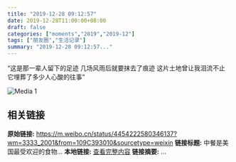 ```yaml
---
title: "2019-12-28 09:12:57"
date: 2019-12-28T11:00:00+08:00
draft: false
categories: ["moments","2019","2019-12"]
tags: ["朋友圈","生活记录"]
summary: "2019-12-28 09:12:57..."
---
```


“这是那一辈人留下的足迹
几场风雨后就要抹去了痕迹
这片土地曾让我泪流不止
它埋葬了多少人心酸的往事”

![Media 1](/Moments/photos/2019-12-28/201912280912570.jpg)

## 相关链接

**原始链接:** https://m.weibo.cn/status/4454222580346137?wm=3333_2001&from=109C393010&sourcetype=weixin
**链接标题:** 中餐是美国最受欢迎的食物...
**本地链接:** [查看完整内容](/link_content/2019/12/2019-12-28-1/link_content/)
**链接摘要:** ...

